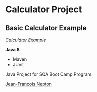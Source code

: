 # Calculator Project
## Basic Calculator Example

*Calculator Example*

**Java 8**

* Maven
* JUnit

Java Project for SQA Boot Camp Program. 

[Jean-Francois Nepton](http://sqasolution.com)
